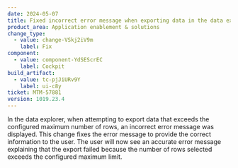 ```yaml
---
date: 2024-05-07
title: Fixed incorrect error message when exporting data in the data explorer
product_area: Application enablement & solutions
change_type:
  - value: change-VSkj2iV9m
    label: Fix
component:
  - value: component-YdSEScrEC
    label: Cockpit
build_artifact:
  - value: tc-pjJiURv9Y
    label: ui-c8y
ticket: MTM-57881
version: 1019.23.4
---
```

In the data explorer, when attempting to export data that exceeds the configured maximum number of rows, an incorrect error message was displayed. This change fixes the error message to provide the correct information to the user. The user will now see an accurate error message explaining that the export failed because the number of rows selected exceeds the configured maximum limit.

